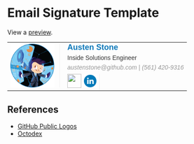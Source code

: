 # Email Signature Template

View a [preview](https://htmlpreview.github.io/?https://github.com/austenstone/email-signature/blob/main/email-signature.html).

<table border="0" cellspacing="0" cellpading="0" style="white-space:nowrap;width:440px!important;">
    <tr>
        <td style="white-space:nowrap;vertical-align:middle;width:113px">
            <img src="https://github.com/austenstone/email-signature/blob/main/Fintechtocat.png?raw=true"
                style="white-space:nowrap;border-right:1px solid #f1f1f1;padding-right: 12px;height: 100px">
        </td>
        <td
            style="white-space:nowrap;font-family:Helvetica, Arial;padding-left: 10px;font-size: 14px;vertical-align:middle;white-space:nowrap">
            <h1 style="white-space:nowrap;font-size:18px; color:#0e79ba;line-height: 1;margin: 0 0 8px 0">Austen Stone
            </h1>
            <h4
                style="white-space:nowrap;font-size:14px; color:#333;line-height: 1;margin: 0 0 8px 0;font-weight: 400;">
                Inside Solutions Engineer
            </h4>
            <h6 style="white-space:nowrap;font-size:14px; color:#999;line-height: 1;margin: 0;font-weight: 400;"><a
                    href="mailto:austenstone@github.com"
                    style="white-space:nowrap;text-decoration: none; color: #999">austenstone@github.com</a> | <span
                    style="white-space:nowrap;text-decoration:none!important;color: #999!important">(561)
                    420-9316</span>
            </h6>
            <div style="white-space:nowrap;margin-top: 8px">
                <a style="white-space:nowrap;display:inline-block;" href="https://github.com/austenstone"
                    target="_blank">
                    <img style="white-space:nowrap;width: 32px;height:32px;" src="https://github.com/austenstone/email-signature/blob/main/GitHub-Mark-32px-plus.png?raw=true">
                </a>
                <a style="white-space:nowrap;display:inline-block;border-right: 1px solid #f1f1f1;padding-right: 5px"
                    href="https://www.linkedin.com/in/austenstone/" target="_blank">
                    <img style="white-space:nowrap;width: 32px;height:32px;"
                        src="https://github.com/austenstone/email-signature/blob/main/linkedin_circle_color-32.png?raw=true">
                </a>
            </div>
        </td>
    </tr>
</table>

## References
- [GitHub Public Logos](https://github.com/logos)
- [Octodex](https://octodex.github.com/)